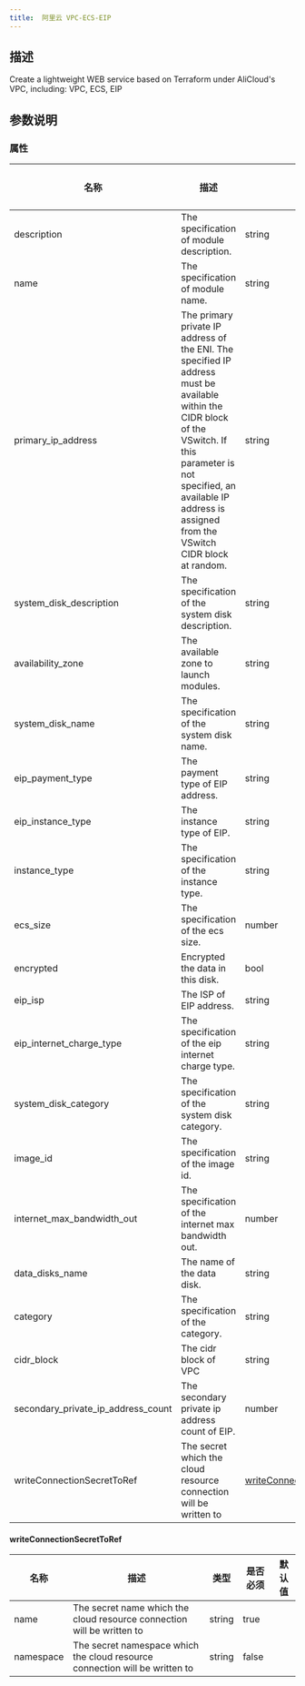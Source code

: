```yaml
---
title:  阿里云 VPC-ECS-EIP
---
```


## 描述

Create a lightweight WEB service based on Terraform under AliCloud's VPC, including: VPC, ECS, EIP

## 参数说明


### 属性

 名称 | 描述 | 类型 | 是否必须 | 默认值 
 ------------ | ------------- | ------------- | ------------- | ------------- 
 description | The specification of module description. | string | false |  
 name | The specification of module name. | string | false |  
 primary_ip_address | The primary private IP address of the ENI. The specified IP address must be available within the CIDR block of the VSwitch. If this parameter is not specified, an available IP address is assigned from the VSwitch CIDR block at random. | string | false |  
 system_disk_description | The specification of the system disk description. | string | false |  
 availability_zone | The available zone to launch modules. | string | false |  
 system_disk_name | The specification of the system disk name. | string | false |  
 eip_payment_type | The payment type of EIP address. | string | false |  
 eip_instance_type | The instance type of EIP. | string | false |  
 instance_type | The specification of the instance type. | string | false |  
 ecs_size | The specification of the ecs size. | number | false |  
 encrypted | Encrypted the data in this disk. | bool | false |  
 eip_isp | The ISP of EIP address. | string | false |  
 eip_internet_charge_type | The specification of the eip internet charge type. | string | false |  
 system_disk_category | The specification of the system disk category. | string | false |  
 image_id | The specification of the image id. | string | false |  
 internet_max_bandwidth_out | The specification of the internet max bandwidth out. | number | false |  
 data_disks_name | The name of the data disk. | string | false |  
 category | The specification of the category. | string | false |  
 cidr_block | The cidr block of VPC | string | false |  
 secondary_private_ip_address_count | The secondary private ip address count of EIP. | number | false |  
 writeConnectionSecretToRef | The secret which the cloud resource connection will be written to | [writeConnectionSecretToRef](#writeConnectionSecretToRef) | false |  


#### writeConnectionSecretToRef

 名称 | 描述 | 类型 | 是否必须 | 默认值 
 ------------ | ------------- | ------------- | ------------- | ------------- 
 name | The secret name which the cloud resource connection will be written to | string | true |  
 namespace | The secret namespace which the cloud resource connection will be written to | string | false |  
